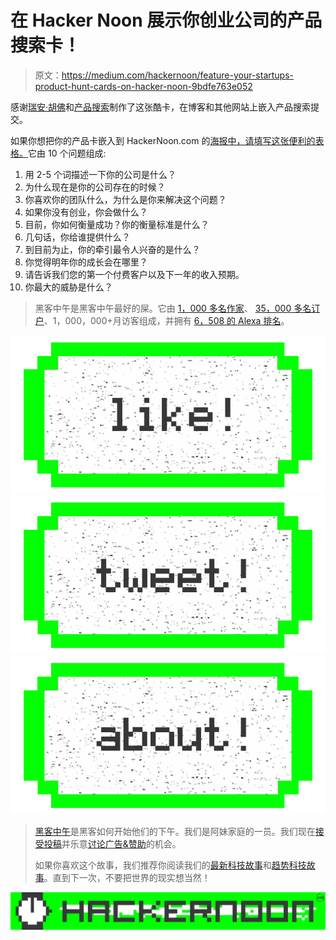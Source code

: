 # 在 Hacker Noon 展示你创业公司的产品搜索卡！

> 原文：<https://medium.com/hackernoon/feature-your-startups-product-hunt-cards-on-hacker-noon-9bdfe763e052>

感谢[瑞安·胡佛](https://medium.com/u/c2146664c8e4?source=post_page-----9bdfe763e052--------------------------------)和[产品搜索](https://medium.com/u/b8b4445269d0?source=post_page-----9bdfe763e052--------------------------------)制作了这张酷卡，在博客和其他网站上嵌入产品搜索提交。

如果你想把你的产品卡嵌入到 HackerNoon.com 的[海报中，请填写这张便利的表格。](http://HackerNoon.com)它由 10 个问题组成:

1.  用 2-5 个词描述一下你的公司是什么？
2.  为什么现在是你的公司存在的时候？
3.  你喜欢你的团队什么，为什么是你来解决这个问题？
4.  如果你没有创业，你会做什么？
5.  目前，你如何衡量成功？你的衡量标准是什么？
6.  几句话，你给谁提供什么？
7.  到目前为止，你的牵引最令人兴奋的是什么？
8.  你觉得明年你的成长会在哪里？
9.  请告诉我们您的第一个付费客户以及下一年的收入预期。
10.  你最大的威胁是什么？

> 黑客中午是黑客中午最好的屎。它由 [1，000 多名作家](https://hackernoon.com/about)、 [35，000 多名订户](/hacker-daily/followers)、1，000，000+月访客组成，并拥有 [6，508 的 Alexa 排名](http://www.alexa.com/siteinfo/hackernoon.com)。

[![](img/50ef4044ecd4e250b5d50f368b775d38.png)](http://bit.ly/HackernoonFB)[![](img/979d9a46439d5aebbdcdca574e21dc81.png)](https://goo.gl/k7XYbx)[![](img/2930ba6bd2c12218fdbbf7e02c8746ff.png)](https://goo.gl/4ofytp)

> [黑客中午](http://bit.ly/Hackernoon)是黑客如何开始他们的下午。我们是阿妹家庭的一员。我们现在[接受投稿](http://bit.ly/hackernoonsubmission)并乐意[讨论广告&赞助](mailto:partners@amipublications.com)的机会。
> 
> 如果你喜欢这个故事，我们推荐你阅读我们的[最新科技故事](http://bit.ly/hackernoonlatestt)和[趋势科技故事](https://hackernoon.com/trending)。直到下一次，不要把世界的现实想当然！

[![](img/be0ca55ba73a573dce11effb2ee80d56.png)](https://goo.gl/Ahtev1)